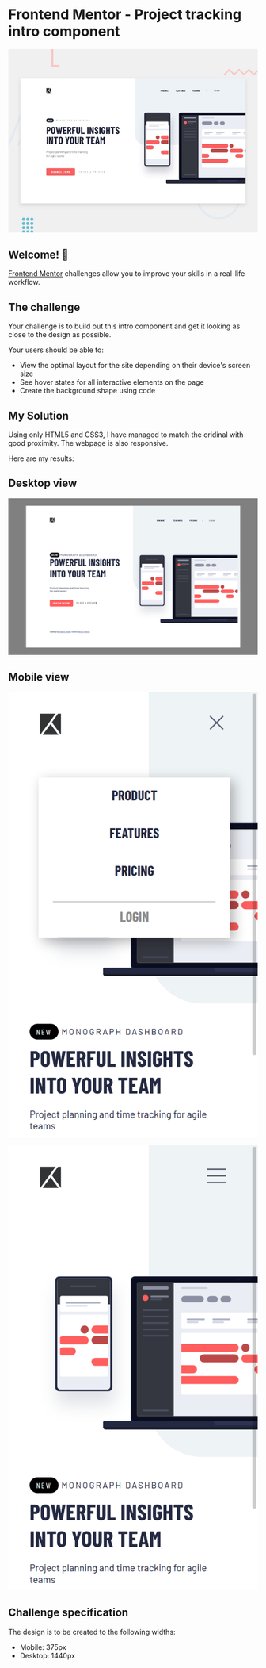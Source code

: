# Frontend Mentor - Project tracking intro component

![Design preview for the Project tracking intro component coding challenge](./design/desktop-preview.jpg)

## Welcome! 👋

[Frontend Mentor](https://www.frontendmentor.io) challenges allow you to improve your skills in a real-life workflow.

## The challenge

Your challenge is to build out this intro component and get it looking as close to the design as possible.

Your users should be able to:

- View the optimal layout for the site depending on their device's screen size
- See hover states for all interactive elements on the page
- Create the background shape using code


## My Solution 

Using only HTML5 and CSS3, I have managed to match the oridinal with good proximity. The webpage is also responsive.

Here are my results:


## Desktop view

![A preview of the desktop design](pictures/desktop.png)

## Mobile view
![A preview of the mobile design](pictures/mobile1.png)

![A preview of the mobile design](pictures/mobile2.png)


## Challenge specification

The design is to be created to the following widths:

- Mobile: 375px
- Desktop: 1440px

